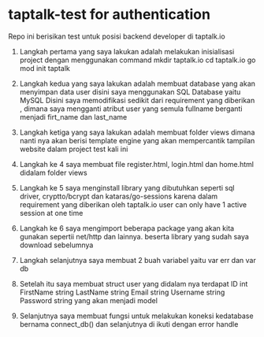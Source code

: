 # taptalk-test for authentication
Repo ini berisikan test untuk posisi backend developer di taptalk.io 

1. Langkah pertama yang saya lakukan adalah melakukan inisialisasi project
dengan menggunakan command 
mkdir taptalk.io
cd taptalk.io
go mod init taptalk

2. Langkah kedua yang saya lakukan adalah membuat database yang akan menyimpan data user 
disini saya menggunakan SQL Database yaitu MySQL
Disini saya memodifikasi sedikit dari requirement yang diberikan , dimana saya mengganti atribut user yang semula fullname
berganti menjadi firt_name dan last_name

3. Langkah ketiga yang saya lakukan adalah membuat folder views dimana nanti nya akan berisi template engine yang akan mempercantik tampilan website dalam project test kali ini

4. Langkah ke 4 saya membuat file register.html, login.html dan home.html didalam folder views

5. Langkah ke 5 saya menginstall library yang dibutuhkan seperti sql driver, cryptto/bcrypt dan kataras/go-sessions karena dalam requirement yang diberikan oleh taptalk.io user can only have 1 active session at one time

6. Langkah ke 6 saya mengimport beberapa package yang akan kita gunakan sepertii net/http dan lainnya. beserta library yang 
sudah saya download sebelumnya 

7. Langkah selanjutnya saya membuat 2 buah variabel yaitu var err dan  var db

8. Setelah itu saya membuat struct user yang didalam nya terdapat ID        int
	FirstName  string
	LastName string
	Email  string
	Username  string
	Password  string
    yang akan menjadi model 

9. Selanjutnya saya membuat fungsi untuk melakukan koneksi kedatabase bernama connect_db() dan selanjutnya di ikuti dengan 
error handle